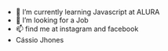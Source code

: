 
- 🌱 I’m currently learning Javascript at ALURA
- 💞️ I’m looking for a Job
- 📫 find me at instagram and facebook
- Cássio Jhones
